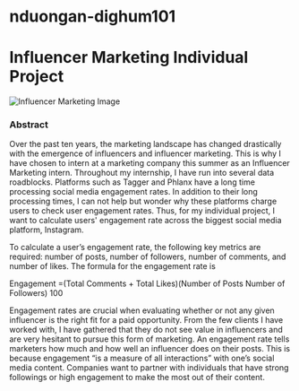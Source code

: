 # nduongan-dighum101

# Influencer Marketing Individual Project 

![Influencer Marketing Image](https://entail-assets.com/mayple/644e1ebe7f0acdd5ba288d9b_influencermarketingstrategychecklist_7fabe1028c7d6232bce8066208246626_2000-1699518605929.jpg)

### Abstract
Over the past ten years, the marketing landscape has changed drastically with the emergence of influencers and influencer marketing. This is why I have chosen to intern at a marketing company this summer as an Influencer Marketing intern. Throughout my internship, I have run into several data roadblocks. Platforms such as Tagger and Phlanx have a long time processing social media engagement rates. In addition to their long processing times, I can not help but wonder why these platforms charge users to check user engagement rates. Thus, for my individual project, I want to calculate users' engagement rate across the biggest social media platform, Instagram. 

To calculate a user’s engagement rate, the following key metrics are required: number of posts, number of followers, number of comments, and number of likes. The formula for the engagement rate is 

Engagement =(Total Comments + Total Likes)(Number of Posts   Number of Followers)  100  

Engagement rates are crucial when evaluating whether or not any given influencer is the right fit for a paid opportunity. From the few clients I have worked with, I have gathered that they do not see value in influencers and are very hesitant to pursue this form of marketing. An engagement rate tells marketers how much and how well an influencer does on their posts. This is because engagement “is a measure of all interactions” with one’s social media content. Companies want to partner with individuals that have strong followings or high engagement to make the most out of their content. 
